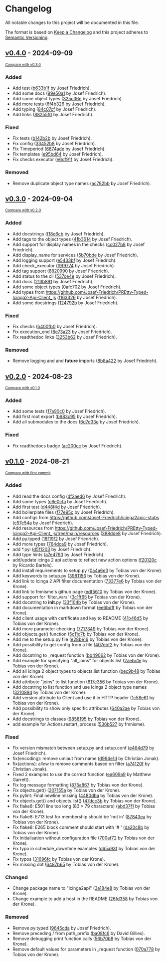 # Changelog

All notable changes to this project will be documented in this file.

The format is based on [Keep a Changelog](http://keepachangelog.com/en/1.0.0/)
and this project adheres to [Semantic Versioning](http://semver.org/spec/v2.0.0.html).

<!-- insertion marker -->
## [v0.4.0](https://github.com/Josef-Friedrich/PREtty-Typed-Icinga2-Api-Client_py/releases/tag/v0.4.0) - 2024-09-09

<small>[Compare with v0.3.0](https://github.com/Josef-Friedrich/PREtty-Typed-Icinga2-Api-Client_py/compare/v0.3.0...v0.4.0)</small>

### Added

- Add test ([b633b1f](https://github.com/Josef-Friedrich/PREtty-Typed-Icinga2-Api-Client_py/commit/b633b1fe29d4cb026fc700c94b4f5055a9b42bb1) by Josef Friedrich).
- Add some docs ([99e50a1](https://github.com/Josef-Friedrich/PREtty-Typed-Icinga2-Api-Client_py/commit/99e50a16e4545aa877bcdb11708b758405417d00) by Josef Friedrich).
- Add some object types ([325c36e](https://github.com/Josef-Friedrich/PREtty-Typed-Icinga2-Api-Client_py/commit/325c36ed110c0137a40fc5f9808c06015eab4b31) by Josef Friedrich).
- Add more tests ([6f4b326](https://github.com/Josef-Friedrich/PREtty-Typed-Icinga2-Api-Client_py/commit/6f4b3264d301cb24e04994f054198978a3ef53fd) by Josef Friedrich).
- Add typing ([84c07cf](https://github.com/Josef-Friedrich/PREtty-Typed-Icinga2-Api-Client_py/commit/84c07cf0a80d08da066cfd32e0dd4f8cc48af2c5) by Josef Friedrich).
- Add links ([88255f0](https://github.com/Josef-Friedrich/PREtty-Typed-Icinga2-Api-Client_py/commit/88255f083ab7b66d1513ec95e2a980fc63ed87a5) by Josef Friedrich).

### Fixed

- Fix tests ([b142b2b](https://github.com/Josef-Friedrich/PREtty-Typed-Icinga2-Api-Client_py/commit/b142b2b768aa6df5c5f741076997a70cbe68689b) by Josef Friedrich).
- Fix config ([33452b8](https://github.com/Josef-Friedrich/PREtty-Typed-Icinga2-Api-Client_py/commit/33452b8cda07a706f79f8c8d23d1c6a752a3ebba) by Josef Friedrich).
- Fix Timeperiod ([6874ade](https://github.com/Josef-Friedrich/PREtty-Typed-Icinga2-Api-Client_py/commit/6874ade8037b916d12390fbd909d0c8e8fe460b2) by Josef Friedrich).
- Fix templates ([e95bd64](https://github.com/Josef-Friedrich/PREtty-Typed-Icinga2-Api-Client_py/commit/e95bd64140ba32cca182e609f8a734fdaed0b585) by Josef Friedrich).
- Fix checks executor ([e6df91f](https://github.com/Josef-Friedrich/PREtty-Typed-Icinga2-Api-Client_py/commit/e6df91f9776d880323005baf8d65d79942684eba) by Josef Friedrich).

### Removed

- Remove duplicate object type names ([ac782bb](https://github.com/Josef-Friedrich/PREtty-Typed-Icinga2-Api-Client_py/commit/ac782bb8c462ce7eddeb6b4e90f7f2f6a9905329) by Josef Friedrich).

## [v0.3.0](https://github.com/Josef-Friedrich/PREtty-Typed-Icinga2-Api-Client_py/releases/tag/v0.3.0) - 2024-09-04

<small>[Compare with v0.2.0](https://github.com/Josef-Friedrich/PREtty-Typed-Icinga2-Api-Client_py/compare/v0.2.0...v0.3.0)</small>

### Added

- Add docstrings ([f18e6cb](https://github.com/Josef-Friedrich/PREtty-Typed-Icinga2-Api-Client_py/commit/f18e6cbd1a9422edfadadf5c7607e9645025461e) by Josef Friedrich).
- Add tags to the object types ([41b3614](https://github.com/Josef-Friedrich/PREtty-Typed-Icinga2-Api-Client_py/commit/41b3614503af01df9423d0e5eca495d97a79278e) by Josef Friedrich).
- Add support for display names in the checks ([cc027b8](https://github.com/Josef-Friedrich/PREtty-Typed-Icinga2-Api-Client_py/commit/cc027b847e36fad31cbc2c93804c580a5849e742) by Josef Friedrich).
- Add display_name for services ([5b70bde](https://github.com/Josef-Friedrich/PREtty-Typed-Icinga2-Api-Client_py/commit/5b70bde923bb5795fbdc5312fdbc0174d8677113) by Josef Friedrich).
- Add logging support ([e5433bf](https://github.com/Josef-Friedrich/PREtty-Typed-Icinga2-Api-Client_py/commit/e5433bf6d6268d91ddc9a893c9a04ad658cb4574) by Josef Friedrich).
- Add check_executor ([f9f9774](https://github.com/Josef-Friedrich/PREtty-Typed-Icinga2-Api-Client_py/commit/f9f9774eda5ac15ab6c69defbf5dd8eb799f002f) by Josef Friedrich).
- Add tag support ([8820990](https://github.com/Josef-Friedrich/PREtty-Typed-Icinga2-Api-Client_py/commit/8820990314445da51de76a8a2e3c34b2fdc999ce) by Josef Friedrich).
- Add status to the cli ([537ce4e](https://github.com/Josef-Friedrich/PREtty-Typed-Icinga2-Api-Client_py/commit/537ce4e5694b347f35a2bdd974ae98d78a72e41c) by Josef Friedrich).
- Add docs ([213b891](https://github.com/Josef-Friedrich/PREtty-Typed-Icinga2-Api-Client_py/commit/213b891430aa513c7e1a7e9865df8705efcb85c4) by Josef Friedrich).
- Add some object types ([0afc702](https://github.com/Josef-Friedrich/PREtty-Typed-Icinga2-Api-Client_py/commit/0afc70234b66b1e434e384cc77f26a466d996022) by Josef Friedrich).
- Add types from https://github.com/Josef-Friedrich/PREtty-Typed-Icinga2-Api-Client_js ([f163326](https://github.com/Josef-Friedrich/PREtty-Typed-Icinga2-Api-Client_py/commit/f1633263fd8f30259f0ec4b0a83da30da436d64f) by Josef Friedrich).
- Add some docstrings ([124792b](https://github.com/Josef-Friedrich/PREtty-Typed-Icinga2-Api-Client_py/commit/124792bcd2b0c918f8e39f1f31791207eb7b4a47) by Josef Friedrich).

### Fixed

- Fix checks ([b400fb0](https://github.com/Josef-Friedrich/PREtty-Typed-Icinga2-Api-Client_py/commit/b400fb0bea803191441d790a00c5e74e95074988) by Josef Friedrich).
- Fix execution_end ([8e73a23](https://github.com/Josef-Friedrich/PREtty-Typed-Icinga2-Api-Client_py/commit/8e73a23e5ce117c7ed316251ec677f02c8edd751) by Josef Friedrich).
- Fix readthedoc links ([3253b62](https://github.com/Josef-Friedrich/PREtty-Typed-Icinga2-Api-Client_py/commit/3253b629d3ecd48fd2633844293f2e13f2372e5c) by Josef Friedrich).

### Removed

- Remove logging and and __future__ imports ([8b8a422](https://github.com/Josef-Friedrich/PREtty-Typed-Icinga2-Api-Client_py/commit/8b8a422362bc78abe9cb26e7e14830d02fbe2a97) by Josef Friedrich).

## [v0.2.0](https://github.com/Josef-Friedrich/PREtty-Typed-Icinga2-Api-Client_py/releases/tag/v0.2.0) - 2024-08-23

<small>[Compare with v0.1.0](https://github.com/Josef-Friedrich/PREtty-Typed-Icinga2-Api-Client_py/compare/v0.1.0...v0.2.0)</small>

### Added

- Add some tests ([17a90c0](https://github.com/Josef-Friedrich/PREtty-Typed-Icinga2-Api-Client_py/commit/17a90c0286f2f5c969286e47b322badcd3a8f787) by Josef Friedrich).
- Add first root export ([b983c95](https://github.com/Josef-Friedrich/PREtty-Typed-Icinga2-Api-Client_py/commit/b983c951f2c4afc63e1b40ebf9e4344593482a89) by Josef Friedrich).
- Add all submodules to the docs ([6d7d33e](https://github.com/Josef-Friedrich/PREtty-Typed-Icinga2-Api-Client_py/commit/6d7d33e28a41a19e09b18ac1462ab7b24e80e2a7) by Josef Friedrich).

### Fixed

- Fix readthedocs badge ([ac200cc](https://github.com/Josef-Friedrich/PREtty-Typed-Icinga2-Api-Client_py/commit/ac200cc8518f4e492c6c7de845ecc08a506578b1) by Josef Friedrich).

## [v0.1.0](https://github.com/Josef-Friedrich/PREtty-Typed-Icinga2-Api-Client_py/releases/tag/v0.1.0) - 2024-08-21

<small>[Compare with first commit](https://github.com/Josef-Friedrich/PREtty-Typed-Icinga2-Api-Client_py/compare/eea590d9d60d1a591184ed933f3b78b3b9be7757...v0.1.0)</small>

### Added

- Add read the docs config ([df2aed6](https://github.com/Josef-Friedrich/PREtty-Typed-Icinga2-Api-Client_py/commit/df2aed6fef82ab11d77b5fe89a92912d8212881a) by Josef Friedrich).
- Add some types ([c6e0cfa](https://github.com/Josef-Friedrich/PREtty-Typed-Icinga2-Api-Client_py/commit/c6e0cfaa99cd30c4257221d3d9066bfd4ad4baca) by Josef Friedrich).
- Add first test ([d448f4d](https://github.com/Josef-Friedrich/PREtty-Typed-Icinga2-Api-Client_py/commit/d448f4de512b8f48e6961bb36f3bf65795816744) by Josef Friedrich).
- Add boilerplate files ([f77e95c](https://github.com/Josef-Friedrich/PREtty-Typed-Icinga2-Api-Client_py/commit/f77e95c7c02af5c8ed1054257837ddd3631059df) by Josef Friedrich).
- Add configs from https://github.com/Josef-Friedrich/icinga2apic-stubs ([c57c54a](https://github.com/Josef-Friedrich/PREtty-Typed-Icinga2-Api-Client_py/commit/c57c54af05847c97cc5dd4f7808c41f24d60a541) by Josef Friedrich).
- Add resources from https://github.com/Josef-Friedrich/PREtty-Typed-Icinga2-Api-Client_js/tree/main/resources ([388dde8](https://github.com/Josef-Friedrich/PREtty-Typed-Icinga2-Api-Client_py/commit/388dde8ad19b774ea31050b8030c026af00ee727) by Josef Friedrich).
- Add py.typed ([18f19f2](https://github.com/Josef-Friedrich/PREtty-Typed-Icinga2-Api-Client_py/commit/18f19f2647e86751ba85f38f03dd599ac21e6d48) by Josef Friedrich).
- Add more types ([764dca9](https://github.com/Josef-Friedrich/PREtty-Typed-Icinga2-Api-Client_py/commit/764dca90e1b50f5ea3ec71e822095a396b0c48d6) by Josef Friedrich).
- add *.pyi ([d5f1203](https://github.com/Josef-Friedrich/PREtty-Typed-Icinga2-Api-Client_py/commit/d5f12033894c33d434fcc8e1aa6db8a2b80b549d) by Josef Friedrich).
- Add type hints ([a7e4763](https://github.com/Josef-Friedrich/PREtty-Typed-Icinga2-Api-Client_py/commit/a7e476382a20bbf20aeaa679bd82ff2e9c0a05fc) by Josef Friedrich).
- add/update icinga 2 api actions to reflect new action options ([f20120c](https://github.com/Josef-Friedrich/PREtty-Typed-Icinga2-Api-Client_py/commit/f20120c888075e4e53481d8cb17c19b91c559336) by Ricardo Bartels).
- Add install requirements to setup.py ([0a4a6e3](https://github.com/Josef-Friedrich/PREtty-Typed-Icinga2-Api-Client_py/commit/0a4a6e38cd87052a726702b32cf471b17503dd34) by Tobias von der Krone).
- Add keywords to setup.py ([3981156](https://github.com/Josef-Friedrich/PREtty-Typed-Icinga2-Api-Client_py/commit/39811567aaf62262219ee6d6ae3ecdb12469a7b1) by Tobias von der Krone).
- Add link to Icinga 2 API filter documentation ([73377e6](https://github.com/Josef-Friedrich/PREtty-Typed-Icinga2-Api-Client_py/commit/73377e6a28b2ae9691899e48dcfa22a3a67dd3cd) by Tobias von der Krone).
- Add link to fmnisme's github page ([edf5610](https://github.com/Josef-Friedrich/PREtty-Typed-Icinga2-Api-Client_py/commit/edf5610ab5f85ff828fdbb90f6d5cdb5ee94f799) by Tobias von der Krone).
- Add support for 'filter_vars' ([3c1ff65](https://github.com/Josef-Friedrich/PREtty-Typed-Icinga2-Api-Client_py/commit/3c1ff651e03369911be5261c3233e8e90e24f66b) by Tobias von der Krone).
- Add docstring to __init__.py ([33f104b](https://github.com/Josef-Friedrich/PREtty-Typed-Icinga2-Api-Client_py/commit/33f104bb294c0e1c50ef453cdb9e5b33af5efce9) by Tobias von der Krone).
- Add documentation in markdown format ([ee6bdff](https://github.com/Josef-Friedrich/PREtty-Typed-Icinga2-Api-Client_py/commit/ee6bdfff5e683a093474ab32d3247ad37362e1fe) by Tobias von der Krone).
- Add client usage with certificate and key to README ([41b46d5](https://github.com/Josef-Friedrich/PREtty-Typed-Icinga2-Api-Client_py/commit/41b46d59cb0e7b04082a1458c334cced029b9d11) by Tobias von der Krone).
- Add more parameter checking ([7717349](https://github.com/Josef-Friedrich/PREtty-Typed-Icinga2-Api-Client_py/commit/77173498f09278bbb75a4d608184bd68c4aaefd8) by Tobias von der Krone).
- Add objects.get() function ([5c11c7b](https://github.com/Josef-Friedrich/PREtty-Typed-Icinga2-Api-Client_py/commit/5c11c7baa3b34795b3646d2a50d5a10c2ae5904a) by Tobias von der Krone).
- Add me to the setup.py file ([e28be16](https://github.com/Josef-Friedrich/PREtty-Typed-Icinga2-Api-Client_py/commit/e28be1637493d424e4b3da09d7dfed9fc635313b) by Tobias von der Krone).
- Add possibility to get config from a file ([407ebf2](https://github.com/Josef-Friedrich/PREtty-Typed-Icinga2-Api-Client_py/commit/407ebf29464fee98a19a74dab3688896abb841e8) by Tobias von der Krone).
- Add docstring to _request function ([bb49062](https://github.com/Josef-Friedrich/PREtty-Typed-Icinga2-Api-Client_py/commit/bb49062505005dd3d274372b75749e4c59dffd06) by Tobias von der Krone).
- Add example for specifying "all_joins" for objects.list ([2aebc1e](https://github.com/Josef-Friedrich/PREtty-Typed-Icinga2-Api-Client_py/commit/2aebc1e46b6c8d6307ad1fa4b6eba043b4640b5a) by Tobias von der Krone).
- Add all icinga 2 object types to objects.list function ([bec9b48](https://github.com/Josef-Friedrich/PREtty-Typed-Icinga2-Api-Client_py/commit/bec9b48df55b675b8fe3b4333b5640c39dace9bf) by Tobias von der Krone).
- Add attribute "joins" to list function ([617c356](https://github.com/Josef-Friedrich/PREtty-Typed-Icinga2-Api-Client_py/commit/617c3568596cc419f4f820647369ee4d70872ccc) by Tobias von der Krone).
- Add docstring to list function and use Icinga 2 object type names ([321088d](https://github.com/Josef-Friedrich/PREtty-Typed-Icinga2-Api-Client_py/commit/321088d9b6b756766e1f1fcf99bcf732a359d267) by Tobias von der Krone).
- Add version attribute to Client and use it in HTTP header ([1c58e61](https://github.com/Josef-Friedrich/PREtty-Typed-Icinga2-Api-Client_py/commit/1c58e616c41864dd5c7534f8a29d2ed29885772d) by Tobias von der Krone).
- Add possibility to show only specific attributes ([640a2ae](https://github.com/Josef-Friedrich/PREtty-Typed-Icinga2-Api-Client_py/commit/640a2aee2e65f4aac0efec7e69a1d38c2ff97739) by Tobias von der Krone).
- Add docstrings to classes ([9858195](https://github.com/Josef-Friedrich/PREtty-Typed-Icinga2-Api-Client_py/commit/985819506fe7ce3c72eecf2d31d085084577321c) by Tobias von der Krone).
- add example for Actions.restart_process ([536b527](https://github.com/Josef-Friedrich/PREtty-Typed-Icinga2-Api-Client_py/commit/536b5278f1490cc69e5d634f4bf2ca51c03d8ceb) by fmnisme).

### Fixed

- Fix version mismatch between setup.py and setup.conf ([e464d79](https://github.com/Josef-Friedrich/PREtty-Typed-Icinga2-Api-Client_py/commit/e464d795fea6f0368aac8faba5546ac970082f0d) by Josef Friedrich).
- fix(encoding): remove umlaut from name ([d964e1d](https://github.com/Josef-Friedrich/PREtty-Typed-Icinga2-Api-Client_py/commit/d964e1d978e4c8d137edd501f4aa19040d10cb8e) by Christian Jonak).
- fix(actions): allow to remove comments based on filter ([a74120f](https://github.com/Josef-Friedrich/PREtty-Typed-Icinga2-Api-Client_py/commit/a74120f9da026bf20383d644fdc88dc15b16b309) by Christian Jonak).
- Fixed 2 examples to use the correct function ([ea609a9](https://github.com/Josef-Friedrich/PREtty-Typed-Icinga2-Api-Client_py/commit/ea609a9a0285c003d7f36122c051a9b8a7fe1634) by Matthew Garrett).
- Fix log message formatting ([875a867](https://github.com/Josef-Friedrich/PREtty-Typed-Icinga2-Api-Client_py/commit/875a867350ad013b05520b2974996d4b3020592e) by Tobias von der Krone).
- Fix objects.get() ([207155a](https://github.com/Josef-Friedrich/PREtty-Typed-Icinga2-Api-Client_py/commit/207155ac886387755b2d98907d975099766907fa) by Tobias von der Krone).
- Fix pylint: Final newline missing ([4480dba](https://github.com/Josef-Friedrich/PREtty-Typed-Icinga2-Api-Client_py/commit/4480dba20a675fbcd22729b1931a612318d5fabc) by Tobias von der Krone).
- Fix objects.get() and objects.list() ([47dcc3b](https://github.com/Josef-Friedrich/PREtty-Typed-Icinga2-Api-Client_py/commit/47dcc3bd8a1d691b5683cdd1dc5f298e2c4fa283) by Tobias von der Krone).
- Fix flake8: E501 line too long (83 > 79 characters) ([abd37f1](https://github.com/Josef-Friedrich/PREtty-Typed-Icinga2-Api-Client_py/commit/abd37f1e7cf37b27c636969763b3ba8fdde1b516) by Tobias von der Krone).
- Fix flake8: E713 test for membership should be 'not in' ([87843ea](https://github.com/Josef-Friedrich/PREtty-Typed-Icinga2-Api-Client_py/commit/87843eadd91bfefc409494aa76b45db8205c7f43) by Tobias von der Krone).
- Fix flake8: E265 block comment should start with '# ' ([da20c8b](https://github.com/Josef-Friedrich/PREtty-Typed-Icinga2-Api-Client_py/commit/da20c8b82d1c30b78be91703619008a8177e8a0c) by Tobias von der Krone).
- Fix initialisation without configuration file ([700af72](https://github.com/Josef-Friedrich/PREtty-Typed-Icinga2-Api-Client_py/commit/700af72e8802393a29a0bc42ef0add72ea3dbde6) by Tobias von der Krone).
- Fix typo in schedule_downtime examples ([d65a93f](https://github.com/Josef-Friedrich/PREtty-Typed-Icinga2-Api-Client_py/commit/d65a93fbcda086d8f2d553f147f86e27be7055c1) by Tobias von der Krone).
- Fix typos ([31696fc](https://github.com/Josef-Friedrich/PREtty-Typed-Icinga2-Api-Client_py/commit/31696fc2c8a779ff3e4b3bb020805a996837ab19) by Tobias von der Krone).
- Fix missing dot ([6487b65](https://github.com/Josef-Friedrich/PREtty-Typed-Icinga2-Api-Client_py/commit/6487b6534da0737698b7da14bacd18ed0b6c3dfd) by Tobias von der Krone).

### Changed

- Change package name to "icinga2api" ([3a184e8](https://github.com/Josef-Friedrich/PREtty-Typed-Icinga2-Api-Client_py/commit/3a184e8948d051e3a519737c0d422c7433514c08) by Tobias von der Krone).
- Change example to add a host in the README ([26fd358](https://github.com/Josef-Friedrich/PREtty-Typed-Icinga2-Api-Client_py/commit/26fd358f19ba41c81081c419035259a97a19dd8d) by Tobias von der Krone).

### Removed

- Remove py.typed ([9645cda](https://github.com/Josef-Friedrich/PREtty-Typed-Icinga2-Api-Client_py/commit/9645cda9eb3daa59b4e062825643f870aa4328e9) by Josef Friedrich).
- Remove preceding / from path_prefix ([ba08fc6](https://github.com/Josef-Friedrich/PREtty-Typed-Icinga2-Api-Client_py/commit/ba08fc6d2be320bb85b5f1d33eb59c0af1dec6a2) by David Gillies).
- Remove debugging print function calls ([56b70b8](https://github.com/Josef-Friedrich/PREtty-Typed-Icinga2-Api-Client_py/commit/56b70b89eef94e177e2bc8fa7a4fb546fc3bfdf8) by Tobias von der Krone).
- Remove default values for parameters in _request function ([070a778](https://github.com/Josef-Friedrich/PREtty-Typed-Icinga2-Api-Client_py/commit/070a7785978a855b231df7c2776bfe4678efa7f3) by Tobias von der Krone).
